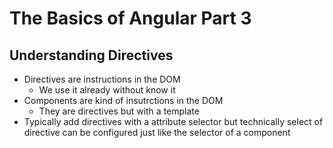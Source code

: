 # The Basics of Angular Part 3

## Understanding Directives

* Directives are instructions in the DOM
  * We use it already without know it
* Components are kind of insutrctions in the DOM
  * They are directives but with a template
* Typically add directives with a attribute selector but technically select of directive can be configured just like the selector of a component
